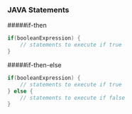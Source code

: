 ### JAVA Statements

#####if-then
```java
if(booleanExpression) {
    // statements to execute if true
}
```

#####if-then-else
```java
if(booleanExpression) {
    // statements to execute if true
} else {
    // statements to execute if false
}
